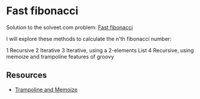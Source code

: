 Fast fibonacci
==============

Solution to the solveet.com problem: [Fast fibonacci](http://www.solveet.com/exercises/Fibonacci-rapido/37)

I will explore these methods to calculate the n'th fibonacci number:

1 Recursive
2 Iterative
3 Iterative, using a 2-elements List
4 Recursive, using memoize and trampoline features of groovy

Resources
---------

* [Trampoline and Memoize](http://www.solutionsiq.com/resources/agileiq-blog/bid/72880/Programming-with-Groovy-Trampoline-and-Memoize)

